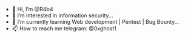 - 👋 Hi, I’m @R4b4
- 👀 I’m interested in information security...
- 🌱 I’m currently learning Web development | Pentest | Bug Bounty...
- 📫 How to reach me telegram: @0xghost1

<!---
R4b4/R4b4 is a ✨ special ✨ repository because its `README.md` (this file) appears on your GitHub profile.
You can click the Preview link to take a look at your changes.
--->
